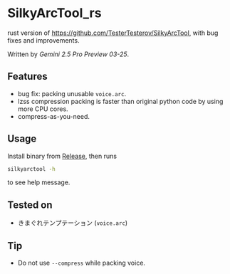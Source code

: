 # SilkyArcTool_rs

rust version of <https://github.com/TesterTesterov/SilkyArcTool>, with bug fixes and improvements.

Written by _Gemini 2.5 Pro Preview 03-25_.

## Features

- bug fix: packing unusable `voice.arc`.
- lzss compression packing is faster than original python code by using more CPU cores.
- compress-as-you-need.

## Usage

Install binary from [Release](https://github.com/lxl66566/SilkyArcTool-rs/releases), then runs

```sh
silkyarctool -h
```

to see help message.

## Tested on

- きまぐれテンプテーション (`voice.arc`)

## Tip

- Do not use `--compress` while packing voice.
